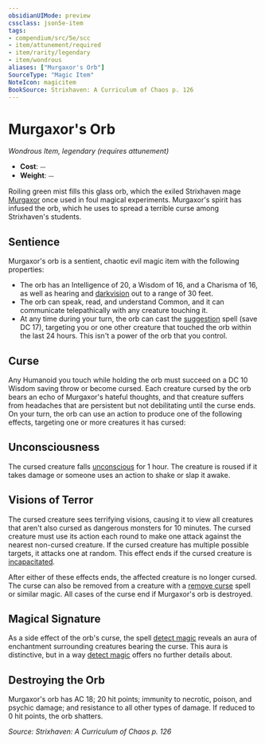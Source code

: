 ```yaml
---
obsidianUIMode: preview
cssclass: json5e-item
tags:
- compendium/src/5e/scc
- item/attunement/required
- item/rarity/legendary
- item/wondrous
aliases: ["Murgaxor's Orb"]
SourceType: "Magic Item"
NoteIcon: magicitem
BookSource: Strixhaven: A Curriculum of Chaos p. 126
---
```

# Murgaxor's Orb
*Wondrous Item, legendary (requires attunement)*  

- **Cost**: ⏤
- **Weight**: ⏤

Roiling green mist fills this glass orb, which the exiled Strixhaven mage [Murgaxor](/2-Mechanics/CLI/bestiary/npc/murgaxor-scc.md) once used in foul magical experiments. Murgaxor's spirit has infused the orb, which he uses to spread a terrible curse among Strixhaven's students.

## Sentience

Murgaxor's orb is a sentient, chaotic evil magic item with the following properties:

- The orb has an Intelligence of 20, a Wisdom of 16, and a Charisma of 16, as well as hearing and [darkvision](/2-Mechanics/CLI/rules/senses.md#darkvision) out to a range of 30 feet.  
- The orb can speak, read, and understand Common, and it can communicate telepathically with any creature touching it.  
- At any time during your turn, the orb can cast the [suggestion](/2-Mechanics/CLI/spells/suggestion.md) spell (save DC 17), targeting you or one other creature that touched the orb within the last 24 hours. This isn't a power of the orb that you control.  

## Curse

Any Humanoid you touch while holding the orb must succeed on a DC 10 Wisdom saving throw or become cursed. Each creature cursed by the orb bears an echo of Murgaxor's hateful thoughts, and that creature suffers from headaches that are persistent but not debilitating until the curse ends. On your turn, the orb can use an action to produce one of the following effects, targeting one or more creatures it has cursed:

## Unconsciousness

The cursed creature falls [unconscious](/2-Mechanics/CLI/rules/conditions.md#unconscious) for 1 hour. The creature is roused if it takes damage or someone uses an action to shake or slap it awake.

## Visions of Terror

The cursed creature sees terrifying visions, causing it to view all creatures that aren't also cursed as dangerous monsters for 10 minutes. The cursed creature must use its action each round to make one attack against the nearest non-cursed creature. If the cursed creature has multiple possible targets, it attacks one at random. This effect ends if the cursed creature is [incapacitated](/2-Mechanics/CLI/rules/conditions.md#incapacitated).

After either of these effects ends, the affected creature is no longer cursed. The curse can also be removed from a creature with a [remove curse](/2-Mechanics/CLI/spells/remove-curse.md) spell or similar magic. All cases of the curse end if Murgaxor's orb is destroyed.

## Magical Signature

As a side effect of the orb's curse, the spell [detect magic](/2-Mechanics/CLI/spells/detect-magic.md) reveals an aura of enchantment surrounding creatures bearing the curse. This aura is distinctive, but in a way [detect magic](/2-Mechanics/CLI/spells/detect-magic.md) offers no further details about.

## Destroying the Orb

Murgaxor's orb has AC 18; 20 hit points; immunity to necrotic, poison, and psychic damage; and resistance to all other types of damage. If reduced to 0 hit points, the orb shatters.

*Source: Strixhaven: A Curriculum of Chaos p. 126*